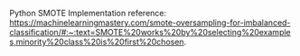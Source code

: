 Python SMOTE Implementation reference:
https://machinelearningmastery.com/smote-oversampling-for-imbalanced-classification/#:~:text=SMOTE%20works%20by%20selecting%20examples,minority%20class%20is%20first%20chosen.
